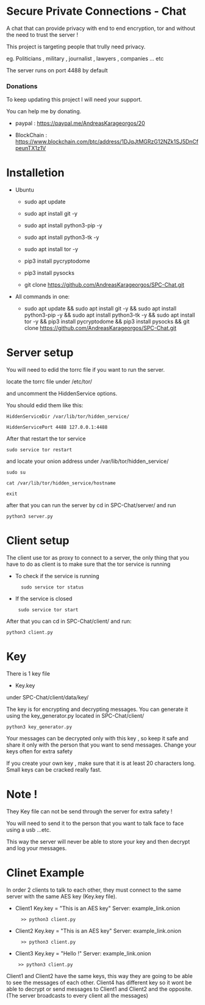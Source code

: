 # Secure Private Connections - Chat
A chat that can provide privacy with end to end encryption, tor and without the need to trust the server ! 

This project is targeting people that trully need privacy.

eg. Politicians , military , journalist , lawyers , companies ... etc

The server runs on port 4488 by default

### Donations
 To keep updating this project I will need your support.

 You can help me by donating.

 * paypal : https://paypal.me/AndreasKarageorgos/20

 * BlockChain : https://www.blockchain.com/btc/address/1DJqJtMGRzG12NZk1SJ5DnCfpeunTX1z1V



# Installetion

* Ubuntu

    * sudo apt update

    * sudo apt install git -y

    * sudo apt install python3-pip -y
    
    * sudo apt install python3-tk -y
    
    * sudo apt install tor -y

    * pip3 install pycryptodome

    * pip3 install pysocks

    * git clone https://github.com/AndreasKarageorgos/SPC-Chat.git

* All commands in one:
    
    * sudo apt update &&  sudo apt install git -y && sudo apt install python3-pip -y && sudo apt install python3-tk -y && sudo apt install tor -y && pip3 install pycryptodome && pip3 install pysocks && git clone https://github.com/AndreasKarageorgos/SPC-Chat.git


# Server setup
You will need to edid the torrc file if you want to run the server.
  
locate the torrc file under /etc/tor/
  
and uncomment the HiddenService options.
  
You should edid them like this:
  
    HiddenServiceDir /var/lib/tor/hidden_service/
    
    HiddenServicePort 4488 127.0.0.1:4488
  
After that restart the tor service
    
    sudo service tor restart
  
and locate your onion address under /var/lib/tor/hidden_service/
    
    sudo su
    
    cat /var/lib/tor/hidden_service/hostname
    
    exit

after that you can run the server by cd in SPC-Chat/server/ and run

    python3 server.py

# Client setup
  
The client use tor as proxy to connect to a server, the only thing that you have to do as client is to make sure that the tor service is running
   
* To check if the service is running
    
        sudo service tor status
   
 * If the service is closed
    
        sudo service tor start

After that you can cd in SPC-Chat/client/ and run:

    python3 client.py
 
 # Key
 There is 1 key file
 
 * Key.key

 under SPC-Chat/client/data/key/
 
 The key is for encrypting and decrypting messages. You can generate it using the key_generator.py located in SPC-Chat/client/

    python3 key_generator.py

 Your messages can be decrypted only with this key , so keep it safe and share it only with the person that you want to send messages. Change your keys often for extra safety

 If you create your own key , make sure that it is at least 20 characters long. Small keys can be cracked really fast.

# Note !
They Key file can not be send through the server for extra safety !

You will need to send it to the person that you want to talk face to face using a usb ...etc.

This way the server will never be able to store your key and then decrypt and log your messages.

# Clinet Example

In order 2 clients to talk to each other, they must connect to the same server with the same AES key (Key.key file).

* Client1 Key.key = "This is an AES key" Server: example_link.onion

        >> python3 client.py
        

* Client2 Key.key = "This is an AES key" Server: example_link.onion
        
        >> python3 client.py
 
 * Client3 Key.key = "Hello !" Server: example_link.onion
    
        >> python3 client.py
 

Client1 and Client2 have the same keys, this way they are going to be able to see the messages of each other. 
Client4 has different key so it wont be able to decrypt or send messages to Client1 and Client2 and the opposite. (The server broadcasts to every client all the messages)
